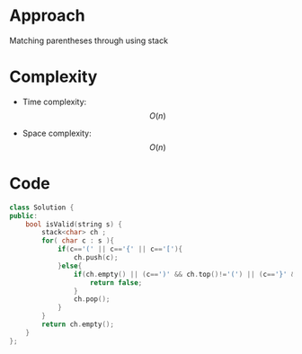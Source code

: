 # Approach
Matching parentheses through using stack

# Complexity
- Time complexity: $$O(n)$$
<!-- Add your time complexity here, e.g. $$O(n)$$ -->

- Space complexity: $$O(n)$$
<!-- Add your space complexity here, e.g. $$O(n)$$ -->

# Code
```cpp []
class Solution {
public:
    bool isValid(string s) {
        stack<char> ch ;
        for( char c : s ){
            if(c=='(' || c=='{' || c=='['){
                ch.push(c);
            }else{
                if(ch.empty() || (c==')' && ch.top()!='(') || (c=='}' && ch.top()!='{') || (c==']' && ch.top()!='[')){
                    return false;
                }
                ch.pop();
            }
        }
        return ch.empty();
    }
};
```
